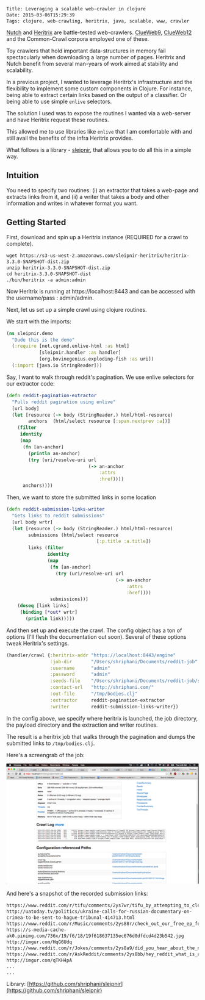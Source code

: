     Title: Leveraging a scalable web-crawler in clojure
    Date: 2015-03-06T15:29:39
    Tags: clojure, web-crawling, heritrix, java, scalable, www, crawler

[Nutch](http://nutch.apache.org/) and
[Heritrix](https://webarchive.jira.com/secure/Dashboard.jspa) are
battle-tested
web-crawlers. [ClueWeb9](http://www.lemurproject.org/clueweb09.php/),
[ClueWeb12](http://www.lemurproject.org/clueweb12.php/)
and the Common-Crawl corpora employed one of these.

Toy crawlers that hold important data-structures in memory fail
spectacularly when downloading a large number of pages. Heritrix and
Nutch benefit from several man-years of work aimed at stability and
scalability.

In a previous project, I wanted to leverage Heritrix's
infrastructure and the flexibility to implement some custom
components in Clojure. For instance, being able to extract certain links
based on the output of a classifier. Or being able to use simple `enlive`
selectors.

The solution I used was to expose the routines I wanted via a web-server
and have Heritrix request these routines.

This allowed me to use libraries like `enlive` that I am comfortable
with and still avail the benefits of the infra Heritrix provides.

What follows is a library -
[sleipnir](https://github.com/shriphani/sleipnir), that allows you to do
all this in a simple way.

<!-- more -->

## Intuition

You need to specify two routines: (i) an extractor that takes a web-page
and extracts links from it, and (ii) a writer that takes a body and
other information and writes in whatever format you want.

## Getting Started

First, download and spin up a Heritrix instance (REQUIRED for a crawl to complete).

```
wget https://s3-us-west-2.amazonaws.com/sleipnir-heritrix/heritrix-3.3.0-SNAPSHOT-dist.zip
unzip heritrix-3.3.0-SNAPSHOT-dist.zip
cd heritrix-3.3.0-SNAPSHOT-dist
./bin/heritrix -a admin:admin
```

Now Heritrix is running at https://localhost:8443 and can be accessed
with the username/pass : admin/admin.


Next, let us set up a simple crawl using clojure routines. 

We start with the imports:

```clojure
(ns sleipnir.demo
  "Dude this is the demo"
  (:require [net.cgrand.enlive-html :as html]
            [sleipnir.handler :as handler]
            [org.bovinegenius.exploding-fish :as uri])
  (:import [java.io StringReader]))
```

Say, I want to walk through reddit's pagination. We use
enlive selectors for our extractor code:

```clojure
(defn reddit-pagination-extractor
  "Pulls reddit pagination using enlive"
  [url body]
  (let [resource (-> body (StringReader.) html/html-resource)
        anchors  (html/select resource [:span.nextprev :a])]
    (filter
     identity
     (map
      (fn [an-anchor]
        (println an-anchor)
        (try (uri/resolve-uri url
                              (-> an-anchor
                                  :attrs
                                  :href))))
      anchors))))
```

Then, we want to store the submitted links in some location

```clojure
(defn reddit-submission-links-writer
  "Gets links to reddit submissions"
  [url body wrtr]
  (let [resource (-> body (StringReader.) html/html-resource)
        submissions (html/select resource
                                 [:p.title :a.title])
        links (filter
               identity
               (map
                (fn [an-anchor]
                  (try (uri/resolve-uri url
                                        (-> an-anchor
                                            :attrs
                                            :href))))
                submissions))]
    (doseq [link links]
     (binding [*out* wrtr]
       (println link)))))
```

And then set up and execute the crawl. The config object has a ton of
options (I'll flesh the documentation out soon). Several of these
options tweak Heritrix's settings.

```clojure
(handler/crawl {:heritrix-addr "https://localhost:8443/engine"
                :job-dir       "/Users/shriphani/Documents/reddit-job"
                :username      "admin"
                :password      "admin"
                :seeds-file    "/Users/shriphani/Documents/reddit-job/seeds.txt"
                :contact-url   "http://shriphani.com/"
                :out-file      "/tmp/bodies.clj"
                :extractor     reddit-pagination-extractor
                :writer        reddit-submission-links-writer})
```

In the config above, we specify where heritrix is launched, the job
directory, the payload directory and the extraction and writer routines.

The result is a heritrix job that walks through the pagination and dumps
the submitted links to `/tmp/bodies.clj`.

Here's a screengrab of the job:

<img src="/img/heritrix-sleipnir-demo.png" />

And here's a snapshot of the recorded submission links:

```
https://www.reddit.com/r/tifu/comments/2ys7wr/tifu_by_attempting_to_clean_the_kitchen/
http://uatoday.tv/politics/ukraine-calls-for-russian-documentary-on-crimea-to-be-sent-to-hague-tribunal-414713.html
https://www.reddit.com/r/Music/comments/2ys88r/check_out_our_free_ep_feathers_by_divide_of/
https://s-media-cache-ak0.pinimg.com/736x/19/f6/18/19f618637135ec676d0dfdcd4d23b542.jpg
http://imgur.com/HqG6Udq
https://www.reddit.com/r/Jokes/comments/2ys8a9/did_you_hear_about_the_nympho_waitress/
https://www.reddit.com/r/AskReddit/comments/2ys8bb/hey_reddit_what_is_a_great_classic_or_family/
http://imgur.com/qTKH4pA
...
...
```

Library: [https://github.com/shriphani/sleipnir](https://github.com/shriphani/sleipnir)
